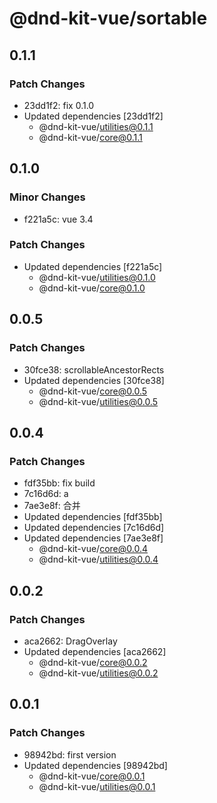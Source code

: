 # @dnd-kit-vue/sortable

## 0.1.1

### Patch Changes

- 23dd1f2: fix 0.1.0
- Updated dependencies [23dd1f2]
  - @dnd-kit-vue/utilities@0.1.1
  - @dnd-kit-vue/core@0.1.1

## 0.1.0

### Minor Changes

- f221a5c: vue 3.4

### Patch Changes

- Updated dependencies [f221a5c]
  - @dnd-kit-vue/utilities@0.1.0
  - @dnd-kit-vue/core@0.1.0

## 0.0.5

### Patch Changes

- 30fce38: scrollableAncestorRects
- Updated dependencies [30fce38]
  - @dnd-kit-vue/core@0.0.5
  - @dnd-kit-vue/utilities@0.0.5

## 0.0.4

### Patch Changes

- fdf35bb: fix build
- 7c16d6d: a
- 7ae3e8f: 合并
- Updated dependencies [fdf35bb]
- Updated dependencies [7c16d6d]
- Updated dependencies [7ae3e8f]
  - @dnd-kit-vue/core@0.0.4
  - @dnd-kit-vue/utilities@0.0.4

## 0.0.2

### Patch Changes

- aca2662: DragOverlay
- Updated dependencies [aca2662]
  - @dnd-kit-vue/core@0.0.2
  - @dnd-kit-vue/utilities@0.0.2

## 0.0.1

### Patch Changes

- 98942bd: first version
- Updated dependencies [98942bd]
  - @dnd-kit-vue/core@0.0.1
  - @dnd-kit-vue/utilities@0.0.1
